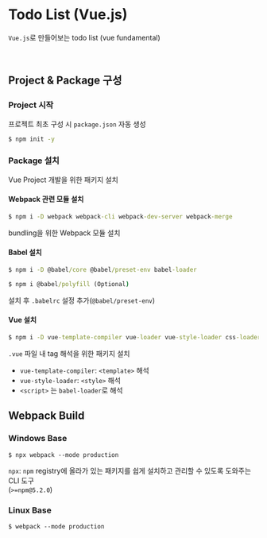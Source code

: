 # Todo List (Vue.js)

`Vue.js`로 만들어보는 todo list
(vue fundamental)

<br>

## Project & Package 구성

### Project 시작

프로젝트 최초 구성 시 `package.json` 자동 생성
```cmd
$ npm init -y
```

### Package 설치

Vue Project 개발을 위한 패키지 설치

#### Webpack 관련 모듈 설치
```cmd
$ npm i -D webpack webpack-cli webpack-dev-server webpack-merge
```
bundling을 위한 Webpack 모듈 설치

#### Babel 설치

```cmd
$ npm i -D @babel/core @babel/preset-env babel-loader

$ npm i @babel/polyfill (Optional)
```
설치 후 `.babelrc` 설정 추가(`@babel/preset-env`)

#### Vue 설치

```cmd
$ npm i -D vue-template-compiler vue-loader vue-style-loader css-loader
```
`.vue` 파일 내 tag 해석을 위한 패키지 설치 
- `vue-template-compiler`: `<template>` 해석
- `vue-style-loader`: `<style>` 해석
- `<script>` 는 `babel-loader`로 해석

## Webpack Build

### Windows Base
```$cmd 
$ npx webpack --mode production
```
`npx`: `npm` registry에 올라가 있는 패키지를 쉽게 설치하고 관리할 수 있도록 도와주는 CLI 도구  
(`>=npm@5.2.0`)

### Linux Base 
```$cmd
$ webpack --mode production
```